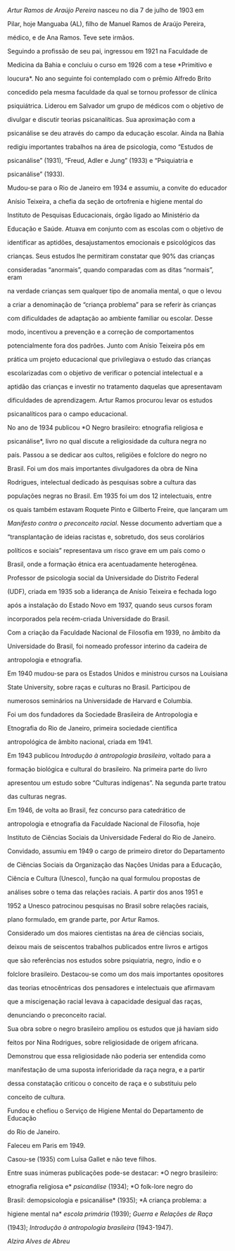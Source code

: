 

*Artur Ramos de Araújo Pereira* nasceu no dia 7 de julho de 1903 em

Pilar, hoje Manguaba (AL), filho de Manuel Ramos de Araújo Pereira,

médico, e de Ana Ramos. Teve sete irmãos.



Seguindo a profissão de seu pai, ingressou em 1921 na Faculdade de

Medicina da Bahia e concluiu o curso em 1926 com a tese *Primitivo e

loucura*. No ano seguinte foi contemplado com o prêmio Alfredo Brito

concedido pela mesma faculdade da qual se tornou professor de clínica

psiquiátrica. Liderou em Salvador um grupo de médicos com o objetivo de

divulgar e discutir teorias psicanalíticas. Sua aproximação com a

psicanálise se deu através do campo da educação escolar. Ainda na Bahia

redigiu importantes trabalhos na área de psicologia, como “Estudos de

psicanálise” (1931), “Freud, Adler e Jung” (1933) e “Psiquiatria e

psicanálise” (1933).



Mudou-se para o Rio de Janeiro em 1934 e assumiu, a convite do educador

Anísio Teixeira, a chefia da seção de ortofrenia e higiene mental do

Instituto de Pesquisas Educacionais, órgão ligado ao Ministério da

Educação e Saúde. Atuava em conjunto com as escolas com o objetivo de

identificar as aptidões, desajustamentos emocionais e psicológicos das

crianças. Seus estudos lhe permitiram constatar que 90% das crianças

consideradas “anormais”, quando comparadas com as ditas “normais”, eram

na verdade crianças sem qualquer tipo de anomalia mental, o que o levou

a criar a denominação de “criança problema” para se referir às crianças

com dificuldades de adaptação ao ambiente familiar ou escolar. Desse

modo, incentivou a prevenção e a correção de comportamentos

potencialmente fora dos padrões. Junto com Anísio Teixeira pôs em

prática um projeto educacional que privilegiava o estudo das crianças

escolarizadas com o objetivo de verificar o potencial intelectual e a

aptidão das crianças e investir no tratamento daquelas que apresentavam

dificuldades de aprendizagem. Artur Ramos procurou levar os estudos

psicanalíticos para o campo educacional.



No ano de 1934 publicou *O Negro brasileiro: etnografia religiosa e

psicanálise*, livro no qual discute a religiosidade da cultura negra no

país. Passou a se dedicar aos cultos, religiões e folclore do negro no

Brasil. Foi um dos mais importantes divulgadores da obra de Nina

Rodrigues, intelectual dedicado às pesquisas sobre a cultura das

populações negras no Brasil. Em 1935 foi um dos 12 intelectuais, entre

os quais também estavam Roquete Pinto e Gilberto Freire, que lançaram um

*Manifesto contra o preconceito racial*. Nesse documento advertiam que a

“transplantação de ideias racistas e, sobretudo, dos seus corolários

políticos e sociais” representava um risco grave em um país como o

Brasil, onde a formação étnica era acentuadamente heterogênea.



Professor de psicologia social da Universidade do Distrito Federal

(UDF), criada em 1935 sob a liderança de Anísio Teixeira e fechada logo

após a instalação do Estado Novo em 1937, quando seus cursos foram

incorporados pela recém-criada Universidade do Brasil.



Com a criação da Faculdade Nacional de Filosofia em 1939, no âmbito da

Universidade do Brasil, foi nomeado professor interino da cadeira de

antropologia e etnografia.



Em 1940 mudou-se para os Estados Unidos e ministrou cursos na Louisiana

State University, sobre raças e culturas no Brasil. Participou de

numerosos seminários na Universidade de Harvard e Columbia.



Foi um dos fundadores da Sociedade Brasileira de Antropologia e

Etnografia do Rio de Janeiro, primeira sociedade científica

antropológica de âmbito nacional, criada em 1941.



Em 1943 publicou *Introdução à antropologia brasileira*, voltado para a

formação biológica e cultural do brasileiro. Na primeira parte do livro

apresentou um estudo sobre “Culturas indígenas”. Na segunda parte tratou

das culturas negras.



Em 1946, de volta ao Brasil, fez concurso para catedrático de

antropologia e etnografia da Faculdade Nacional de Filosofia, hoje

Instituto de Ciências Sociais da Universidade Federal do Rio de Janeiro.



Convidado, assumiu em 1949 o cargo de primeiro diretor do Departamento

de Ciências Sociais da Organização das Nações Unidas para a Educação,

Ciência e Cultura (Unesco), função na qual formulou propostas de

análises sobre o tema das relações raciais. A partir dos anos 1951 e

1952 a Unesco patrocinou pesquisas no Brasil sobre relações raciais,

plano formulado, em grande parte, por Artur Ramos.



Considerado um dos maiores cientistas na área de ciências sociais,

deixou mais de seiscentos trabalhos publicados entre livros e artigos

que são referências nos estudos sobre psiquiatria, negro, índio e o

folclore brasileiro. Destacou-se como um dos mais importantes opositores

das teorias etnocêntricas dos pensadores e intelectuais que afirmavam

que a miscigenação racial levava à capacidade desigual das raças,

denunciando o preconceito racial.



Sua obra sobre o negro brasileiro ampliou os estudos que já haviam sido

feitos por Nina Rodrigues, sobre religiosidade de origem africana.

Demonstrou que essa religiosidade não poderia ser entendida como

manifestação de uma suposta inferioridade da raça negra, e a partir

dessa constatação criticou o conceito de raça e o substituiu pelo

conceito de cultura.



Fundou e chefiou o Serviço de Higiene Mental do Departamento de Educação

do Rio de Janeiro.



Faleceu em Paris em 1949.



Casou-se (1935) com Luísa Gallet e não teve filhos.



Entre suas inúmeras publicações pode-se destacar: *O negro brasileiro:

etnografia religiosa e* *psicanálise* (1934); *O folk-lore negro do

Brasil: demopsicologia e psicanálise* (1935); *A criança problema: a

higiene mental na* *escola primária* (1939); *Guerra e Relações de Raça*

(1943); *Introdução à antropologia brasileira* (1943-1947).



*Alzira Alves de Abreu*



